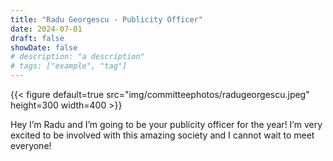 ```yaml
---
title: "Radu Georgescu - Publicity Officer"
date: 2024-07-01
draft: false
showDate: false
# description: "a description"
# tags: ["example", "tag"]
---
```

{{< figure default=true src="img/committeephotos/radugeorgescu.jpeg" height=300 width=400 >}}

Hey I’m Radu and I’m going to be your publicity officer for the year! I’m very excited to be involved with this amazing society and I cannot wait to meet everyone!

